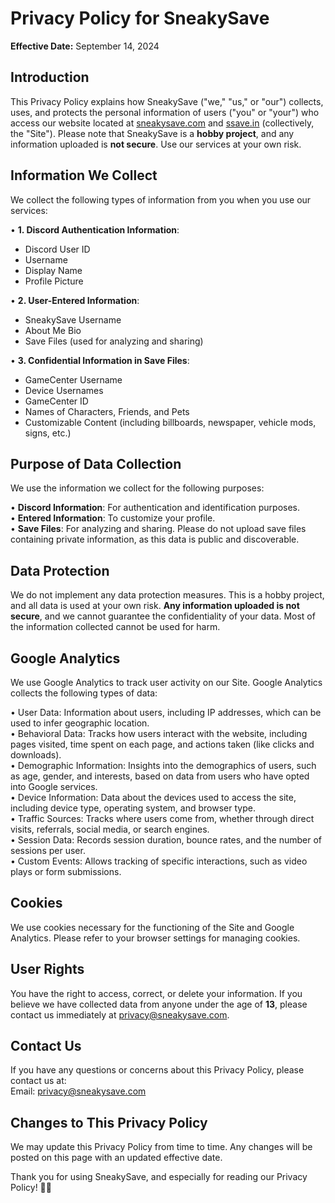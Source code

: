 # Privacy Policy for SneakySave

**Effective Date:** September 14, 2024

## Introduction

This Privacy Policy explains how SneakySave ("we," "us," or "our") collects, uses, and protects the personal information of users ("you" or "your") who access our website located at [sneakysave.com](http://sneakysave.com) and [ssave.in](http://ssave.in) (collectively, the "Site"). Please note that SneakySave is a **hobby project**, and any information uploaded is **not secure**. Use our services at your own risk.

## Information We Collect

We collect the following types of information from you when you use our services:

• **1. Discord Authentication Information**:

- Discord User ID
- Username
- Display Name
- Profile Picture

• **2. User-Entered Information**:

- SneakySave Username
- About Me Bio
- Save Files (used for analyzing and sharing)

• **3. Confidential Information in Save Files**:

- GameCenter Username
- Device Usernames
- GameCenter ID
- Names of Characters, Friends, and Pets
- Customizable Content (including billboards, newspaper, vehicle mods, signs, etc.)

## Purpose of Data Collection

We use the information we collect for the following purposes:

• **Discord Information**: For authentication and identification purposes.  
• **Entered Information**: To customize your profile.  
• **Save Files**: For analyzing and sharing. Please do not upload save files containing private information, as this data is public and discoverable.

## Data Protection

We do not implement any data protection measures. This is a hobby project, and all data is used at your own risk. **Any information uploaded is not secure**, and we cannot guarantee the confidentiality of your data. Most of the information collected cannot be used for harm.

## Google Analytics

We use Google Analytics to track user activity on our Site. Google Analytics collects the following types of data:

• User Data: Information about users, including IP addresses, which can be used to infer geographic location.  
• Behavioral Data: Tracks how users interact with the website, including pages visited, time spent on each page, and actions taken (like clicks and downloads).  
• Demographic Information: Insights into the demographics of users, such as age, gender, and interests, based on data from users who have opted into Google services.  
• Device Information: Data about the devices used to access the site, including device type, operating system, and browser type.  
• Traffic Sources: Tracks where users come from, whether through direct visits, referrals, social media, or search engines.  
• Session Data: Records session duration, bounce rates, and the number of sessions per user.  
• Custom Events: Allows tracking of specific interactions, such as video plays or form submissions.

## Cookies

We use cookies necessary for the functioning of the Site and Google Analytics. Please refer to your browser settings for managing cookies.

## User Rights

You have the right to access, correct, or delete your information. If you believe we have collected data from anyone under the age of **13**, please contact us immediately at privacy@sneakysave.com.

## Contact Us

If you have any questions or concerns about this Privacy Policy, please contact us at:  
Email: [privacy@sneakysave.com](mailto:privacy@sneakysave.com)

## Changes to This Privacy Policy

We may update this Privacy Policy from time to time. Any changes will be posted on this page with an updated effective date.

Thank you for using SneakySave, and especially for reading our Privacy Policy! 🕵️‍♂️
